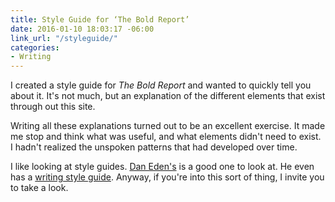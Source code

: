 ```yaml
---
title: Style Guide for ‘The Bold Report’
date: 2016-01-10 18:03:17 -06:00
link_url: "/styleguide/"
categories:
- Writing
---
```


I created a style guide for *The Bold Report* and wanted to quickly tell you about it. It's not much, but an explanation of the different elements that exist through out this site. 

Writing all these explanations turned out to be an excellent exercise. It made me stop and think what was useful, and what elements didn't need to exist. I hadn't realized the unspoken patterns that had developed over time.

I like looking at style guides. [Dan Eden's](https://daneden.me/styleguide/) is a good one to look at. He even has a [writing style guide](https://daneden.me/styleguide/writing/). Anyway, if you're into this sort of thing, I invite you to take a look.
